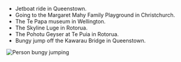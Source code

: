 <html>
<head>




</head>
<body>



<br>
<br>
<br>

<ul>
<li>Jetboat ride in Queenstown.</li>
<li>Going to the Margaret Mahy Family Playground in Christchurch.</li>
<li>The Te Papa museum in Wellington.</li>
<li>The Skyline Luge in Rotorua.</li>
<li>The Pohotu Geyser at Te Puia in Rotorua.</li>
<li>Bungy jump off the Kawarau Bridge in Queenstown.
</ul>
<img src=https://c8.alamy.com/comp/E1FP6W/aj-hackett-bungy-jumping-on-the-kawarau-bridge-over-the-kawarau-river-E1FP6W.jpg alt="Person bungy jumping">


</body>

</html>

